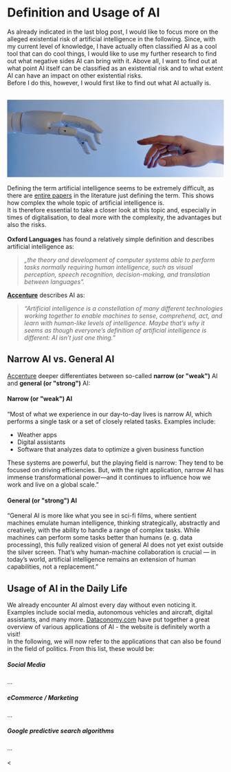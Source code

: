 # Definition and Usage of AI
As already indicated in the last blog post, I would like to focus more on the alleged existential risk of artificial intelligence in the following. Since, with my current level of knowledge, I have actually often classified AI as a cool tool that can do cool things, I would like to use my further research to find out what negative sides AI can bring with it. Above all, I want to find out at what point AI itself can be classified as an existential risk and to what extent AI can have an impact on other existential risks. <br>
Before I do this, however, I would first like to find out what AI actually is. <br><br>
<p align="center">
  <img src="assets/img/hands.jpg">
</p>

Defining the term artificial intelligence seems to be extremely difficult, as there are [entire papers](https://arxiv.org/pdf/1210.1568.pdf) in the literature just defining the term. This shows how complex the whole topic of artificial intelligence is. <br>
It is therefore essential to take a closer look at this topic and, especially in times of digitalisation, to deal more with the complexity, the advantages but also the risks.
<br><br>
**Oxford Languages** has found a relatively simple definition and describes artificial intelligence as: 
> *„the theory and development of computer systems able to perform tasks normally requiring human intelligence, such as visual perception, speech recognition, decision-making, and translation between languages”.*

[**Accenture**](https://www.accenture.com/us-en/insights/artificial-intelligence-summary-index) describes AI as:
> *“Artificial intelligence is a constellation of many different technologies working together to enable machines to sense, comprehend, act, and learn with human-like levels of intelligence. Maybe that’s why it seems as though everyone’s definition of artificial intelligence is different: AI isn’t just one thing.”*

## Narrow AI vs. General AI
[Accenture](https://www.accenture.com/us-en/insights/artificial-intelligence-summary-index) deeper differentiates between so-called **narrow (or "weak")** AI and **general (or "strong")** AI:
#### Narrow (or "weak") AI
“Most of what we experience in our day-to-day lives is narrow AI, which performs a single task or a set of closely related tasks. Examples include:
- Weather apps
- Digital assistants
- Software that analyzes data to optimize a given business function 

These systems are powerful, but the playing field is narrow: They tend to be focused on driving efficiencies. But, with the right application, narrow AI has immense transformational power—and it continues to influence how we work and live on a global scale.”<br>
#### General (or "strong") AI
“General AI is more like what you see in sci-fi films, where sentient machines emulate human intelligence, thinking strategically, abstractly and creatively, with the ability to handle a range of complex tasks. While machines can perform some tasks better than humans (e. g. data processing), this fully realized vision of general AI does not yet exist outside the silver screen. That’s why human-machine collaboration is crucial — in today’s world, artificial intelligence remains an extension of human capabilities, not a replacement.”

## Usage of AI in the Daily Life
We already encounter AI almost every day without even noticing it. Examples include social media, autonomous vehicles and aircraft, digital assistants, and many more. [Dataconomy.com](https://dataconomy.com/2022/05/artificial-intelligence-in-everyday-life/) have put together a great overview of various applications of AI - the website is definitely worth a visit!<br>
In the following, we will now refer to the applications that can also be found in the field of politics. From this list, these would be: 
##### Social Media
...
##### eCommerce / Marketing
...
##### Google predictive search algorithms
...
<br><br> 
<
